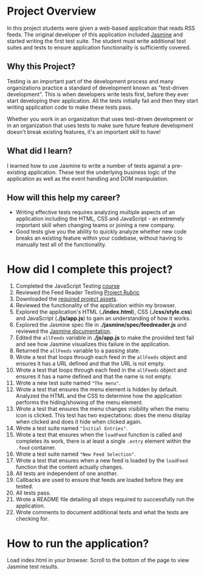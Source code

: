# Project Overview

In this project students were given a web-based application that reads RSS feeds. The original developer of this application included [Jasmine](http://jasmine.github.io/) and started writing the first test suite. The student must write additional test suites and tests to ensure application functionality
is sufficiently covered.


## Why this Project?

Testing is an important part of the development process and many organizations practice a standard of development known as "test-driven development". This is when developers write tests first, before they ever start developing their application. All the tests initially fail and then they start writing application code to make these tests pass.

Whether you work in an organization that uses test-driven development or in an organization that uses tests to make sure future feature development doesn't break existing features, it's an important skill to have!


## What did I learn?

I learned how to use Jasmine to write a number of tests against a pre-existing application. These test the underlying business logic of the application as well as the event handling and DOM manipulation.


## How will this help my career?

* Writing effective tests requires analyzing multiple aspects of an application including the HTML, CSS and JavaScript - an extremely important skill when changing teams or joining a new company.
* Good tests give you the ability to quickly analyze whether new code breaks an existing feature within your codebase, without having to manually test all of the functionality.


# How did I complete this project?

1. Completed the JavaScript Testing [course](https://www.udacity.com/course/ud549)
2. Reviewed the Feed Reader Testing [Project Rubric](https://review.udacity.com/#!/projects/3442558598/rubric)
3. Downloaded the [required project assets](http://github.com/udacity/frontend-nanodegree-feedreader).
4. Reviewed the functionality of the application within my browser.
5. Explored the application's HTML (**./index.html**), CSS (**./css/style.css**) and JavaScript (**./js/app.js**) to gain an understanding of how it works.
6. Explored the Jasmine spec file in **./jasmine/spec/feedreader.js** and reviewed the [Jasmine documentation](http://jasmine.github.io).
7. Edited the `allFeeds` variable in **./js/app.js** to make the provided test fail and see how Jasmine visualizes this failure in the application.
8. Returned the `allFeeds` variable to a passing state.
9. Wrote a test that loops through each feed in the `allFeeds` object and ensures it has a URL defined and that the URL is not empty.
10. Wrote a test that loops through each feed in the `allFeeds` object and ensures it has a name defined and that the name is not empty.
11. Wrote a new test suite named `"The menu"`.
12. Wrote a test that ensures the menu element is hidden by default. Analyzed the HTML and the CSS to determine how the application performs the hiding/showing of the menu element.
13. Wrote a test that ensures the menu changes visibility when the menu icon is clicked. This test has two expectations: does the menu display when clicked and does it hide when clicked again.
14. Wrote a test suite named `"Initial Entries"`.
15. Wrote a test that ensures when the `loadFeed` function is called and completes its work, there is at least a single `.entry` element within the `.feed` container.
16. Wrote a test suite named `"New Feed Selection"`.
17. Wrote a test that ensures when a new feed is loaded by the `loadFeed` function that the content actually changes.
18. All tests are independent of one another.
19. Callbacks are used to ensure that feeds are loaded before they are tested.
20. All tests pass. 
21. Wrote a README file detailing all steps required to successfully run the application. 
22. Wrote comments to document additional tests and what the tests are checking for.

# How to run the application?

Load index.html in your browser. Scroll to the bottom of the page to view Jasmine test results.
